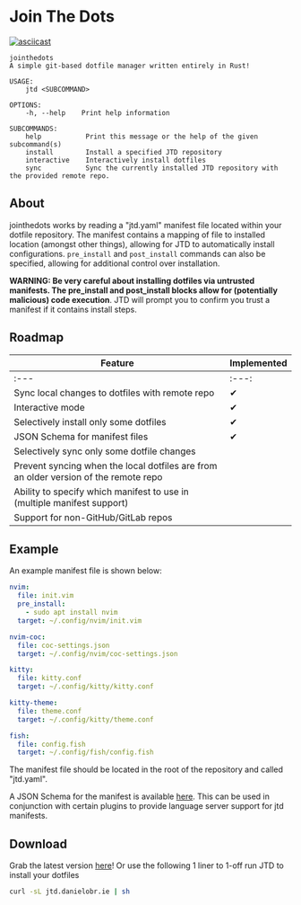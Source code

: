 # Join The Dots

[![asciicast](https://asciinema.org/a/w28J9DerwVlCDUT847sAVfx9y.svg)](https://asciinema.org/a/w28J9DerwVlCDUT847sAVfx9y)
```
jointhedots 
A simple git-based dotfile manager written entirely in Rust!

USAGE:
    jtd <SUBCOMMAND>

OPTIONS:
    -h, --help    Print help information

SUBCOMMANDS:
    help           Print this message or the help of the given subcommand(s)
    install        Install a specified JTD repository
    interactive    Interactively install dotfiles
    sync           Sync the currently installed JTD repository with the provided remote repo.
```

## About

jointhedots works by reading a "jtd.yaml" manifest file located within your dotfile repository. The manifest contains a mapping of file to installed location (amongst other things), allowing for JTD to automatically install configurations. `pre_install` and `post_install` commands can also be specified, allowing for additional control over installation.

**WARNING: Be very careful about installing dotfiles via untrusted manifests. The pre_install and post_install blocks allow for (potentially malicious) code execution**. JTD will prompt you to confirm you trust a manifest if it contains install steps.

## Roadmap
| Feature                                                                              | Implemented |
|--------------------------------------------------------------------------------------|-------------|
| :---                                                                                 |    :---:    |
| Sync local changes to dotfiles with remote repo                                      |      ✔      |
| Interactive mode                                                                     |      ✔      |
| Selectively install only some dotfiles                                               |      ✔      |
| JSON Schema for manifest files                                                       |      ✔      |
| Selectively sync only some dotfile changes                                           |             |
| Prevent syncing when the local dotfiles are from an older version of the remote repo |             |
| Ability to specify which manifest to use in (multiple manifest support)              |             |
| Support for non-GitHub/GitLab repos                                                  |             |

## Example

An example manifest file is shown below:
```yaml
nvim:
  file: init.vim
  pre_install:
    - sudo apt install nvim
  target: ~/.config/nvim/init.vim

nvim-coc:
  file: coc-settings.json
  target: ~/.config/nvim/coc-settings.json

kitty:
  file: kitty.conf
  target: ~/.config/kitty/kitty.conf

kitty-theme:
  file: theme.conf
  target: ~/.config/kitty/theme.conf

fish:
  file: config.fish
  target: ~/.config/fish/config.fish
```
The manifest file should be located in the root of the repository and called "jtd.yaml".

A JSON Schema for the manifest is available [here](https://github.com/dob9601/jointhedots/blob/master/src/dotfile_schema.json). This can be used in conjunction with certain plugins to provide language server support for jtd manifests.

## Download

Grab the latest version [here](https://github.com/dob9601/jointhedots/releases/latest/download/jtd)!
Or use the following 1 liner to 1-off run JTD to install your dotfiles
```sh
curl -sL jtd.danielobr.ie | sh
